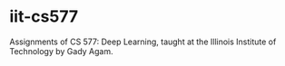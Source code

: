 # iit-cs577
Assignments of CS 577: Deep Learning, taught at the Illinois Institute of Technology by Gady Agam.
